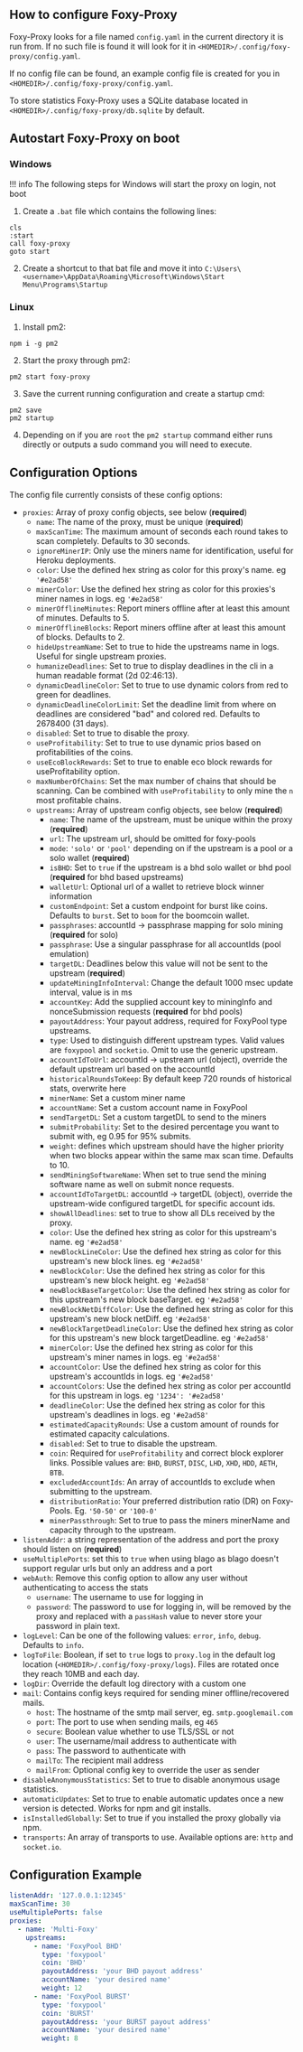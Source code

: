 ## How to configure Foxy-Proxy

Foxy-Proxy looks for a file named `config.yaml` in the current directory it is run from.
If no such file is found it will look for it in `<HOMEDIR>/.config/foxy-proxy/config.yaml`.

If no config file can be found, an example config file is created for you in `<HOMEDIR>/.config/foxy-proxy/config.yaml`.

To store statistics Foxy-Proxy uses a SQLite database located in `<HOMEDIR>/.config/foxy-proxy/db.sqlite` by default.

## Autostart Foxy-Proxy on boot

### Windows

!!! info
    The following steps for Windows will start the proxy on login, not boot

1. Create a `.bat` file which contains the following lines:
```
cls
:start
call foxy-proxy
goto start
```

2. Create a shortcut to that bat file and move it into `C:\Users\<username>\AppData\Roaming\Microsoft\Windows\Start Menu\Programs\Startup`

### Linux

1. Install pm2:
```
npm i -g pm2
```

2. Start the proxy through pm2:
```
pm2 start foxy-proxy
```

3. Save the current running configuration and create a startup cmd:
```
pm2 save
pm2 startup
```

4. Depending on if you are `root` the `pm2 startup` command either runs directly or outputs a sudo command you will need to execute.


## Configuration Options

The config file currently consists of these config options:

- `proxies`: Array of proxy config objects, see below (**required**)
    - `name`: The name of the proxy, must be unique (**required**)
    - `maxScanTime`: The maximum amount of seconds each round takes to scan completely. Defaults to 30 seconds.
    - `ignoreMinerIP`: Only use the miners name for identification, useful for Heroku deployments.
    - `color`: Use the defined hex string as color for this proxy's name. eg `'#e2ad58'`
    - `minerColor`: Use the defined hex string as color for this proxies's miner names in logs. eg `'#e2ad58'`
    - `minerOfflineMinutes`: Report miners offline after at least this amount of minutes. Defaults to 5.
    - `minerOfflineBlocks`: Report miners offline after at least this amount of blocks. Defaults to 2.
    - `hideUpstreamName`: Set to true to hide the upstreams name in logs. Useful for single upstream proxies.
    - `humanizeDeadlines`: Set to true to display deadlines in the cli in a human readable format (2d 02:46:13).
    - `dynamicDeadlineColor`: Set to true to use dynamic colors from red to green for deadlines.
    - `dynamicDeadlineColorLimit`: Set the deadline limit from where on deadlines are considered "bad" and colored red. Defaults to 2678400 (31 days).
    - `disabled`: Set to true to disable the proxy.
    - `useProfitability`: Set to true to use dynamic prios based on profitabilities of the coins.
    - `useEcoBlockRewards`: Set to true to enable eco block rewards for useProfitability option.
    - `maxNumberOfChains`: Set the max number of chains that should be scanning. Can be combined with `useProfitability` to only mine the `n` most profitable chains.
    - `upstreams`: Array of upstream config objects, see below (**required**)
        - `name`: The name of the upstream, must be unique within the proxy (**required**)
        - `url`: The upstream url, should be omitted for foxy-pools
        - `mode`: `'solo'` or `'pool'` depending on if the upstream is a pool or a solo wallet (**required**)
        - `isBHD`: Set to `true` if the upstream is a bhd solo wallet or bhd pool (**required** for bhd based upstreams)
        - `walletUrl`: Optional url of a wallet to retrieve block winner information
        - `customEndpoint`: Set a custom endpoint for burst like coins. Defaults to `burst`. Set to `boom` for the boomcoin wallet.
        - `passphrases`: accountId -> passphrase mapping for solo mining (**required** for solo)
        - `passphrase`: Use a singular passphrase for all accountIds (pool emulation)
        - `targetDL`: Deadlines below this value will not be sent to the upstream (**required**)
        - `updateMiningInfoInterval`: Change the default 1000 msec update interval, value is in ms
        - `accountKey`: Add the supplied account key to miningInfo and nonceSubmission requests (**required** for bhd pools)
        - `payoutAddress`: Your payout address, required for FoxyPool type upstreams.
        - `type`: Used to distinguish different upstream types. Valid values are `foxypool` and `socketio`. Omit to use the generic upstream.
        - `accountIdToUrl`: accountId -> upstream url (object), override the default upstream url based on the accountId
        - `historicalRoundsToKeep`: By default keep 720 rounds of historical stats, overwrite here
        - `minerName`: Set a custom miner name
        - `accountName`: Set a custom account name in FoxyPool
        - `sendTargetDL`: Set a custom targetDL to send to the miners
        - `submitProbability`: Set to the desired percentage you want to submit with, eg 0.95 for 95% submits.
        - `weight`: defines which upstream should have the higher priority when two blocks appear within the same max scan time. Defaults to 10.
        - `sendMiningSoftwareName`: When set to true send the mining software name as well on submit nonce requests.
        - `accountIdToTargetDL`: accountId -> targetDL (object), override the upstream-wide configured targetDL for specific account ids.
        - `showAllDeadlines`: set to true to show all DLs received by the proxy.
        - `color`: Use the defined hex string as color for this upstream's name. eg `'#e2ad58'`
        - `newBlockLineColor`: Use the defined hex string as color for this upstream's new block lines. eg `'#e2ad58'`
        - `newBlockColor`: Use the defined hex string as color for this upstream's new block height. eg `'#e2ad58'`
        - `newBlockBaseTargetColor`: Use the defined hex string as color for this upstream's new block baseTarget. eg `'#e2ad58'`
        - `newBlockNetDiffColor`: Use the defined hex string as color for this upstream's new block netDiff. eg `'#e2ad58'`
        - `newBlockTargetDeadlineColor`: Use the defined hex string as color for this upstream's new block targetDeadline. eg `'#e2ad58'`
        - `minerColor`: Use the defined hex string as color for this upstream's miner names in logs. eg `'#e2ad58'`
        - `accountColor`: Use the defined hex string as color for this upstream's accountIds in logs. eg `'#e2ad58'`
        - `accountColors`: Use the defined hex string as color per accountId for this upstream in logs. eg `'1234': '#e2ad58'`
        - `deadlineColor`: Use the defined hex string as color for this upstream's deadlines in logs. eg `'#e2ad58'`
        - `estimatedCapacityRounds`: Use a custom amount of rounds for estimated capacity calculations.
        - `disabled`: Set to true to disable the upstream.
        - `coin`: Required for `useProfitability` and correct block explorer links. Possible values are: `BHD`, `BURST`, `DISC`, `LHD`, `XHD`, `HDD`, `AETH`, `BTB`.
        - `excludedAccountIds`: An array of accountIds to exclude when submitting to the upstream.
        - `distributionRatio`: Your preferred distribution ratio (DR) on Foxy-Pools. Eg. `'50-50'` or `'100-0'`
        - `minerPassthrough`: Set to true to pass the miners minerName and capacity through to the upstream.
- `listenAddr`: a string representation of the address and port the proxy should listen on (**required**)
- `useMultiplePorts`: set this to `true` when using blago as blago doesn't support regular urls but only an address and a port
- `webAuth`: Remove this config option to allow any user without authenticating to access the stats
    - `username`: The username to use for logging in
    - `password`: The password to use for logging in, will be removed by the proxy and replaced with a `passHash` value to never store your password in plain text.
- `logLevel`: Can be one of the following values: `error`, `info`, `debug`. Defaults to `info`.
- `logToFile`: Boolean, if set to `true` logs to `proxy.log` in the default log location (`<HOMEDIR>/.config/foxy-proxy/logs`). Files are rotated once they reach 10MB and each day.
- `logDir`: Override the default log directory with a custom one
- `mail`: Contains config keys required for sending miner offline/recovered mails.
    - `host`: The hostname of the smtp mail server, eg. `smtp.googlemail.com`
    - `port`: The port to use when sending mails, eg `465`
    - `secure`: Boolean value whether to use TLS/SSL or not
    - `user`: The username/mail address to authenticate with
    - `pass`: The password to authenticate with
    - `mailTo`: The recipient mail address
    - `mailFrom`: Optional config key to override the user as sender
- `disableAnonymousStatistics`: Set to true to disable anonymous usage statistics.
- `automaticUpdates`: Set to true to enable automatic updates once a new version is detected. Works for npm and git installs.
- `isInstalledGlobally`: Set to true if you installed the proxy globally via npm.
- `transports`: An array of transports to use. Available options are: `http` and `socket.io`.

## Configuration Example

```yaml
listenAddr: '127.0.0.1:12345'
maxScanTime: 30
useMultiplePorts: false
proxies:
  - name: 'Multi-Foxy'
    upstreams:
      - name: 'FoxyPool BHD'
        type: 'foxypool'
        coin: 'BHD'
        payoutAddress: 'your BHD payout address'
        accountName: 'your desired name'
        weight: 12
      - name: 'FoxyPool BURST'
        type: 'foxypool'
        coin: 'BURST'
        payoutAddress: 'your BURST payout address'
        accountName: 'your desired name'
        weight: 8
```
